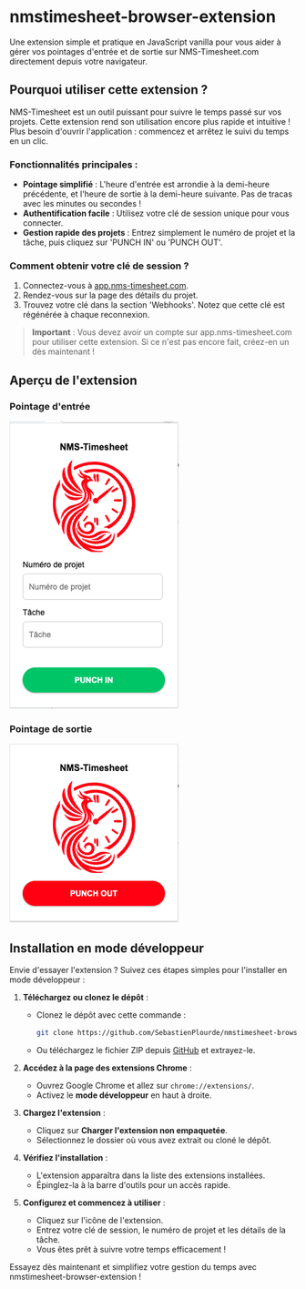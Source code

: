 # nmstimesheet-browser-extension
Une extension simple et pratique en JavaScript vanilla pour vous aider à gérer vos pointages d'entrée et de sortie sur NMS-Timesheet.com directement depuis votre navigateur.

## Pourquoi utiliser cette extension ?
NMS-Timesheet est un outil puissant pour suivre le temps passé sur vos projets. Cette extension rend son utilisation encore plus rapide et intuitive ! Plus besoin d'ouvrir l'application : commencez et arrêtez le suivi du temps en un clic.

### Fonctionnalités principales :
- **Pointage simplifié** : L'heure d'entrée est arrondie à la demi-heure précédente, et l'heure de sortie à la demi-heure suivante. Pas de tracas avec les minutes ou secondes !
- **Authentification facile** : Utilisez votre clé de session unique pour vous connecter.
- **Gestion rapide des projets** : Entrez simplement le numéro de projet et la tâche, puis cliquez sur 'PUNCH IN' ou 'PUNCH OUT'.

### Comment obtenir votre clé de session ?
1. Connectez-vous à [app.nms-timesheet.com](https://app.nms-timesheet.com).
2. Rendez-vous sur la page des détails du projet.
3. Trouvez votre clé dans la section 'Webhooks'. Notez que cette clé est régénérée à chaque reconnexion.

> **Important** : Vous devez avoir un compte sur app.nms-timesheet.com pour utiliser cette extension. Si ce n'est pas encore fait, créez-en un dès maintenant !

## Aperçu de l'extension
### Pointage d'entrée
![Punch IN](./Punch%20IN.png)

### Pointage de sortie
![Punch OUT](./Punch%20OUT.png)

## Installation en mode développeur

Envie d'essayer l'extension ? Suivez ces étapes simples pour l'installer en mode développeur :

1. **Téléchargez ou clonez le dépôt** :
	- Clonez le dépôt avec cette commande :
	  ```bash
	  git clone https://github.com/SebastienPlourde/nmstimesheet-browser-extension.git
	  ```
	- Ou téléchargez le fichier ZIP depuis [GitHub](https://github.com/SebastienPlourde/nmstimesheet-browser-extension) et extrayez-le.

2. **Accédez à la page des extensions Chrome** :
	- Ouvrez Google Chrome et allez sur `chrome://extensions/`.
	- Activez le **mode développeur** en haut à droite.

3. **Chargez l'extension** :
	- Cliquez sur **Charger l'extension non empaquetée**.
	- Sélectionnez le dossier où vous avez extrait ou cloné le dépôt.

4. **Vérifiez l'installation** :
	- L'extension apparaîtra dans la liste des extensions installées.
	- Épinglez-la à la barre d'outils pour un accès rapide.

5. **Configurez et commencez à utiliser** :
	- Cliquez sur l'icône de l'extension.
	- Entrez votre clé de session, le numéro de projet et les détails de la tâche.
	- Vous êtes prêt à suivre votre temps efficacement !

Essayez dès maintenant et simplifiez votre gestion du temps avec nmstimesheet-browser-extension !

